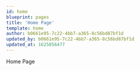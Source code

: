 ```yaml
---
id: home
blueprint: pages
title: 'Home Page'
template: home
author: b0661e95-7c22-4bb7-a365-8c56bd87bf1d
updated_by: b0661e95-7c22-4bb7-a365-8c56bd87bf1d
updated_at: 1625856477
---
```

Home Page